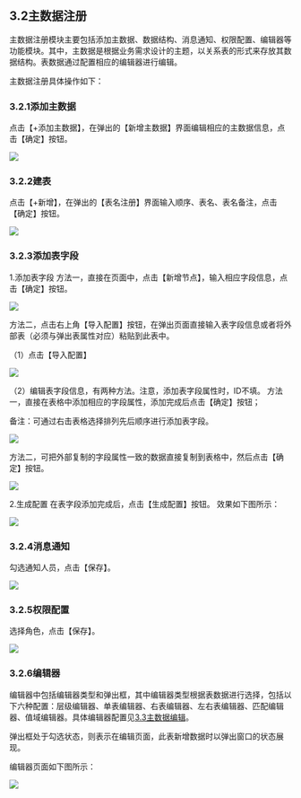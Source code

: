 ## 3.2主数据注册

主数据注册模块主要包括添加主数据、数据结构、消息通知、权限配置、编辑器等功能模块。其中，主数据是根据业务需求设计的主题，以关系表的形式来存放其数据结构。表数据通过配置相应的编辑器进行编辑。

主数据注册具体操作如下：

### 3.2.1添加主数据

点击【+添加主数据】，在弹出的【新增主数据】界面编辑相应的主数据信息，点击【确定】按钮。

![](/assets/20171201145708.png)

### 3.2.2建表

点击【+新增】，在弹出的【表名注册】界面输入顺序、表名、表名备注，点击【确定】按钮。

![](/assets/20171201150912.png)

### 3.2.3添加表字段

1.添加表字段
方法一，直接在页面中，点击【新增节点】，输入相应字段信息，点击【确定】按钮。

![](/assets/20171201153356.png)

方法二，点击右上角【导入配置】按钮，在弹出页面直接输入表字段信息或者将外部表（必须与弹出表属性对应）粘贴到此表中。

（1）点击【导入配置】

![](/assets/20171201154554.png)

（2）编辑表字段信息，有两种方法。注意，添加表字段属性时，ID不填。
方法一，直接在表格中添加相应的字段属性，添加完成后点击【确定】按钮；

备注：可通过右击表格选择排列先后顺序进行添加表字段。

![](/assets/20171204111708.png)

方法二，可把外部复制的字段属性一致的数据直接复制到表格中，然后点击【确定】按钮。

![](/assets/20171204112112.png)

2.生成配置
在表字段添加完成后，点击【生成配置】按钮。
效果如下图所示：

![](/assets/20171204112947.png)


### 3.2.4消息通知

勾选通知人员，点击【保存】。

![](/assets/20171201160520.png)

### 3.2.5权限配置

选择角色，点击【保存】。

![](/assets/20171201160621.png)

### 3.2.6编辑器

编辑器中包括编辑器类型和弹出框，其中编辑器类型根据表数据进行选择，包括以下六种配置：层级编辑器、单表编辑器、右表编辑器、左右表编辑器、匹配编辑器、值域编辑器。具体编辑器配置见[3.3主数据编辑](/3shi-yong-shuo-ming/33zhu-shu-ju-bian-ji.md)。

弹出框处于勾选状态，则表示在编辑页面，此表新增数据时以弹出窗口的状态展现。

编辑器页面如下图所示：

![](/assets/20171201161952.png)


